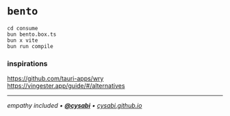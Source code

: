 # `bento`

`cd consume`\
`bun bento.box.ts`\
`bun x vite`\
`bun run compile`

### inspirations
https://github.com/tauri-apps/wry
https://vingester.app/guide/#/alternatives

---

*empathy included • [**@cysabi**](https://github.com/cysabi) • [cysabi.github.io](https://cysabi.github.io)*
